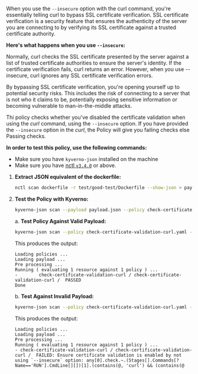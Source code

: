 When you use the `--insecure` option with the curl command, you're essentially telling curl to bypass SSL certificate verification. SSL certificate verification is a security feature that ensures the authenticity of the server you are connecting to by verifying its SSL certificate against a trusted certificate authority.

**Here's what happens when you use `--insecure`:**

Normally, curl checks the SSL certificate presented by the server against a list of trusted certificate authorities to ensure the server's identity. If the certificate verification fails, curl returns an error. However, when you use --insecure, curl ignores any SSL certificate verification errors. 

By bypassing SSL certificate verification, you're opening yourself up to potential security risks. This includes the risk of connecting to a server that is not who it claims to be, potentially exposing sensitive information or becoming vulnerable to man-in-the-middle attacks.

Thi policy checks whether you've disabled the certificate validation when using the *curl* command, using the `--insecure` option. If you have provided the `--insecure` option in the *curl*, the Policy will give you failing checks else Passing checks.

**In order to test this policy, use the following commands:**

- Make sure you have `kyverno-json` installed on the machine
- Make sure you have [nctl `v3.4.0`](https://downloads.nirmata.io/nctl/downloads/) or above.


1. **Extract JSON equivalent of the dockerfile:**
    ```bash
    nctl scan dockerfile -r test/good-test/Dockerfile --show-json > payload.json
    ```

2. **Test the Policy with Kyverno:**
    ```bash
    kyverno-json scan --payload payload.json --policy check-certificate-validation-curl.yaml
    ```
    
    a. **Test Policy Against Valid Payload:**
    ```bash
    kyverno-json scan --policy check-certificate-validation-curl.yaml --payload test/good-test/good-payload.json
    ```

    This produces the output:
    ```
    Loading policies ...
    Loading payload ...
    Pre processing ...
    Running ( evaluating 1 resource against 1 policy ) ...
   -        check-certificate-validation-curl / check-certificate-validation-curl /  PASSED
   Done
    ```

     b. **Test Against Invalid Payload:**
    ```bash
    kyverno-json scan --policy check-certificate-validation-curl.yaml --payload test/bad-test/bad-payload.json
    ```

    This produces the output:
    ```
    Loading policies ...
    Loading payload ...
    Pre processing ...
    Running ( evaluating 1 resource against 1 policy ) ...
    - check-certificate-validation-curl / check-certificate-validation-curl /  FAILED: Ensure certificate validation is enabled by not using `--insecure` option: any[0].check.~.(Stages[].Commands[?Name=='RUN'].CmdLine[][])[1].(contains(@, 'curl') && (contains(@
    ```
    